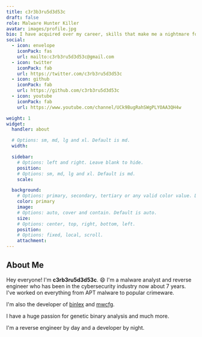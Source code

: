 ```yaml
---
title: c3r3b3ru5d3d53c
draft: false
role: Malware Hunter Killer
avatar: images/profile.jpg
bio: I have acquired over my career, skills that make me a nightmare for threat actors.
social:
  - icon: envelope
    iconPack: fas
    url: mailto:c3rb3ru5d3d53c@gmail.com
  - icon: twitter
    iconPack: fab
    url: https://twitter.com/c3rb3ru5d3d53c
  - icon: github
    iconPack: fab
    url: https://github.com/c3rb3ru5d3d53c
  - icon: youtube
    iconPack: fab
    url: https://www.youtube.com/channel/UCk9BugRahSWgPLYOAA3QH4w

weight: 1
widget:
  handler: about

  # Options: sm, md, lg and xl. Default is md.
  width:

  sidebar:
    # Options: left and right. Leave blank to hide.
    position:
    # Options: sm, md, lg and xl. Default is md.
    scale:

  background:
    # Options: primary, secondary, tertiary or any valid color value. Default is primary.
    color: primary
    image:
    # Options: auto, cover and contain. Default is auto.
    size:
    # Options: center, top, right, bottom, left.
    position:
    # Options: fixed, local, scroll.
    attachment:
---
```


## About Me

Hey everyone! I'm __c3rb3ru5d3d53c__. :smile: I'm a malware analyst and reverse engineer who has been in the cybersecurity industry now about 7 years. I've worked on everything from APT malware to popular crimeware.

I'm also the developer of [binlex](https://github.com/c3rb3ru5d3d53c/binlex) and [mwcfg](https://github.com/c3rb3ru5d3d53c/mwcfg).

I have a huge passion for genetic binary analysis and much more.

I'm a reverse engineer by day and a developer by night.
